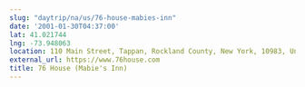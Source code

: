 ```yaml
---
slug: "daytrip/na/us/76-house-mabies-inn"
date: '2001-01-30T04:37:00'
lat: 41.021744
lng: -73.948063
location: 110 Main Street, Tappan, Rockland County, New York, 10983, United States
external_url: https://www.76house.com
title: 76 House (Mabie's Inn)
---
```



